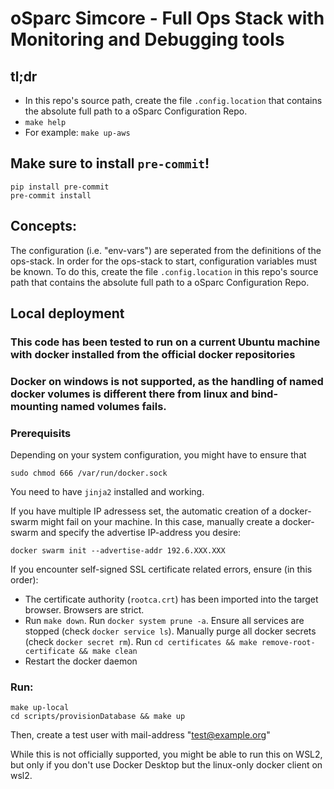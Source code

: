 # oSparc Simcore - Full Ops Stack with Monitoring and Debugging tools

## tl;dr
- In this repo's source path, create the file `.config.location` that contains the absolute full path to a oSparc Configuration Repo.
- `make help`
- For example: `make up-aws`



## Make sure to install `pre-commit`!
```
pip install pre-commit
pre-commit install
```

## Concepts:

The configuration (i.e. "env-vars") are seperated from the definitions of the ops-stack. In order for the ops-stack to start, configuration variables must be known. To do this, create the file `.config.location` in this repo's source path that contains the absolute full path to a oSparc Configuration Repo.


## Local deployment

### This code has been tested to run on a current Ubuntu machine with docker installed from the official docker repositories
### Docker on windows is not supported, as the handling of named docker volumes is different there from linux and bind-mounting named volumes fails.

### Prerequisits
Depending on your system configuration, you might have to ensure that
```
sudo chmod 666 /var/run/docker.sock
```

You need to have `jinja2` installed and working.

If you have multiple IP adressess set, the automatic creation of a docker-swarm might fail on your machine.
In this case, manually create a docker-swarm and specify the advertise IP-address you desire:

```
docker swarm init --advertise-addr 192.6.XXX.XXX
```

If you encounter self-signed SSL certificate related errors, ensure (in this order):
- The certificate authority (`rootca.crt`) has been imported into the target browser. Browsers are strict.
- Run `make down`. Run `docker system prune -a`. Ensure all services are stopped (check `docker service ls`). Manually purge all docker secrets (check `docker secret rm`). Run `cd certificates && make remove-root-certificate && make clean `
- Restart the docker daemon

### Run:

```
make up-local
cd scripts/provisionDatabase && make up
```

Then, create a test user with mail-address "test@example.org"


While this is not officially supported, you might be able to run this on WSL2, but only if you don't use Docker Desktop but the linux-only docker client on wsl2.
